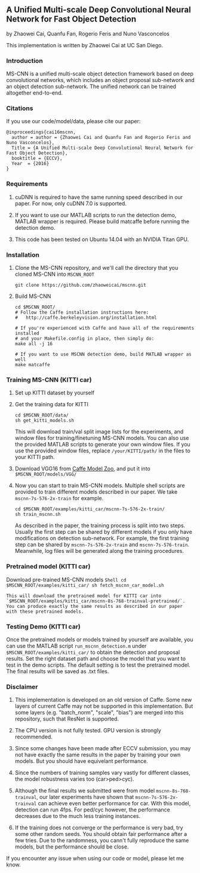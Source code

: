 ## A Unified Multi-scale Deep Convolutional Neural Network for Fast Object Detection

by Zhaowei Cai, Quanfu Fan, Rogerio Feris and Nuno Vasconcelos

This implementation is written by Zhaowei Cai at UC San Diego.

### Introduction

MS-CNN is a unified multi-scale object detection framework based on deep convolutional networks, which includes an object proposal sub-network and an object detection sub-network. The unified network can be trained altogether end-to-end. 

### Citations

If you use our code/model/data, please cite our paper:

    @inproceedings{cai16mscnn,
      author = author = {Zhaowei Cai and Quanfu Fan and Rogerio Feris and Nuno Vasconcelos},
      Title = {A Unified Multi-scale Deep Convolutional Neural Network for Fast Object Detection},
      booktitle = {ECCV},
      Year  = {2016}
    }

### Requirements

1. cuDNN is required to have the same running speed described in our paper. For now, only cuDNN 7.0 is supported. 

2. If you want to use our MATLAB scripts to run the detection demo, MATLAB wrapper is required. Please build matcaffe before running the detection demo. 

3. This code has been tested on Ubuntu 14.04 with an NVIDIA Titan GPU.

### Installation

1. Clone the MS-CNN repository, and we'll call the directory that you cloned MS-CNN into `MSCNN_ROOT`
    ```Shell
    git clone https://github.com/zhaoweicai/mscnn.git
    ```
  
2. Build MS-CNN
    ```Shell
    cd $MSCNN_ROOT/
    # Follow the Caffe installation instructions here:
    #   http://caffe.berkeleyvision.org/installation.html

    # If you're experienced with Caffe and have all of the requirements installed
    # and your Makefile.config in place, then simply do:
    make all -j 16

    # If you want to use MSCNN detection demo, build MATLAB wrapper as well
    make matcaffe
    ```

### Training MS-CNN (KITTI car)

1. Set up KITTI dataset by yourself

2. Get the training data for KITTI
    ```Shell
    cd $MSCNN_ROOT/data/
    sh get_kitti_models.sh
    ```
    
    This will download train/val split image lists for the experiments, and window files for training/finetuning MS-CNN models. You can also use the provided MATLAB scripts to generate your own window files. If you use the provided window files, replace `/your/KITTI/path/` in the files to your KITTI path.

3. Download VGG16 from [Caffe Model Zoo](https://github.com/BVLC/caffe/wiki/Model-Zoo), and put it into `$MSCNN_ROOT/models/VGG/`

4. Now you can start to train MS-CNN models. Multiple shell scripts are provided to train different models described in our paper. We take `mscnn-7s-576-2x-train` for example. 
    ```Shell
    cd $MSCNN_ROOT/examples/kitti_car/mscnn-7s-576-2x-train/
    sh train_mscnn.sh
    ```
   As described in the paper, the training process is split into two steps. Usually the first step can be shared by different models if you only have modifications on detection sub-network. For example, the first training step can be shared by `mscnn-7s-576-2x-train` and `mscnn-7s-576-train`. Meanwhile, log files will be generated along the training procedures. 
 

### Pretrained model (KITTI car)

   Download pre-trained MS-CNN models
    ```Shell
    cd $MSCNN_ROOT/examples/kitti_car/
    sh fetch_mscnn_car_model.sh
    ```
    
    This will download the pretrained model for KITTI car into `$MSCNN_ROOT/examples/kitti_car/mscnn-8s-768-trainval-pretrained/`. You can produce exactly the same results as described in our paper with these pretrained models.

### Testing Demo (KITTI car)

   Once the pretrained models or models trained by yourself are available, you can use the MATLAB script `run_mscnn_detection.m` under `$MSCNN_ROOT/examples/kitti_car/` to obtain the detection and proposal results. Set the right dataset path and choose the model that you want to test in the demo scripts. The default setting is to test the pretrained model. The final results will be saved as .txt files.

### Disclaimer

1. This implementation is developed on an old version of Caffe. Some new layers of current Caffe may not be supported in this implementation. But some layers (e.g. "batch_norm", "scale", "bias") are merged into this repository, such that ResNet is supported. 

2. The CPU version is not fully tested. GPU version is strongly recommended.
 
3. Since some changes have been made after ECCV submission, you may not have exactly the same results in the paper by training your own models. But you should have equivelant performance. 

4. Since the numbers of training samples vary vastly for different classes, the model robustness varies too (car>ped>cyc).

5. Although the final results we submitted were from model `mscnn-8s-768-trainval`, our later experiments have shown that `mscnn-7s-576-2x-trainval` can achieve even better performance for car. With this model, detection can run 4fps. For ped/cyc however, the performance decreases due to the much less training instances.  

6. If the training does not converge or the performance is very bad, try some other random seeds. You should obtain fair performance after a few tries. Due to the randomness, you cann't fully reproduce the same models, but the performance should be close.

If you encounter any issue when using our code or model, please let me know.

